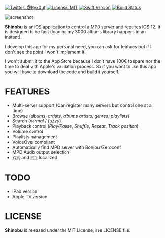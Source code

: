 [![Twitter: @Nyx0uf](https://img.shields.io/badge/contact-@Nyx0uf-blue.svg?style=flat)](https://twitter.com/Nyx0uf) [![License: MIT](https://img.shields.io/badge/license-MIT-blue.svg?style=flat)](https://github.com/Nyx0uf/shinobu/blob/master/LICENSE) [![Swift Version](https://img.shields.io/badge/Swift-4.2-orange.svg)]() [![Build Status](https://travis-ci.com/Nyx0uf/shinobu.svg?token=B17m6ZTXBssj71u81LbU&branch=master)](https://travis-ci.com/Nyx0uf/shinobu)


![screenshot]()

**Shinobu** is an iOS application to control a [MPD](http://www.musicpd.org/) server and requires iOS 12. It is designed to be fast (loading my 3000 albums library happens in an instant).

I develop this app for my personal need, you can ask for features but if I don't see the point I won't implement it.

I won't submit it to the App Store because I don't have 100€ to spare nor the time to deal with Apple's validation process. So if you want to use this app you will have to download the code and build it yourself.

# FEATURES

- Multi-server support (Can register many servers but control one at a time)
- Browse (*albums*, *artists*, *albums artists*, *genres*, *playlists*)
- Search (*normal* / *fuzzy*)
- Playback control (*Play/Pause*, *Shuffle*, *Repeat*, *Track position*)
- Volume control
- Playlists management
- VoiceOver compliant
- Automatically find MPD server with Bonjour/Zeroconf
- MPD Audio output selection
- 🇬🇧 and 🇫🇷 localized


# TODO

- iPad version
- Apple TV version


# LICENSE

**Shinobu** is released under the MIT License, see LICENSE file.
